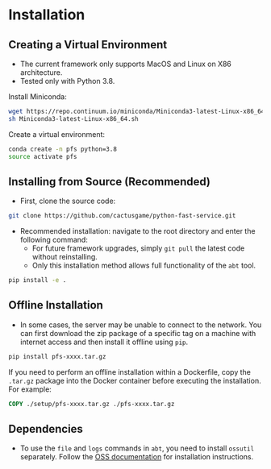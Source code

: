 # Installation

## Creating a Virtual Environment

- The current framework only supports MacOS and Linux on X86 architecture.
- Tested only with Python 3.8.

Install Miniconda:

```bash
wget https://repo.continuum.io/miniconda/Miniconda3-latest-Linux-x86_64.sh
sh Miniconda3-latest-Linux-x86_64.sh
```

Create a virtual environment:

```bash
conda create -n pfs python=3.8
source activate pfs
```

## Installing from Source (Recommended)

- First, clone the source code:

```bash
git clone https://github.com/cactusgame/python-fast-service.git
```

- Recommended installation: navigate to the root directory and enter the following command:
  - For future framework upgrades, simply `git pull` the latest code without reinstalling.
  - Only this installation method allows full functionality of the `abt` tool.

```bash
pip install -e .
```

## Offline Installation

- In some cases, the server may be unable to connect to the network. You can first download the zip package of a specific tag on a machine with internet access and then install it offline using `pip`.

```bash
pip install pfs-xxxx.tar.gz
```

If you need to perform an offline installation within a Dockerfile, copy the `.tar.gz` package into the Docker container before executing the installation. For example:

```dockerfile
COPY ./setup/pfs-xxxx.tar.gz ./pfs-xxxx.tar.gz
```

## Dependencies

- To use the `file` and `logs` commands in `abt`, you need to install `ossutil` separately. Follow the [OSS documentation](https://help.aliyun.com/document_detail/120075.html) for installation instructions.
